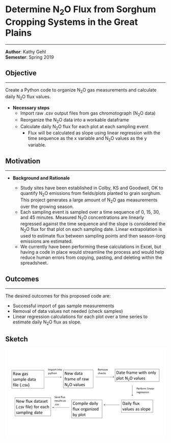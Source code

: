 # Determine N<sub>2</sub>O Flux from Sorghum Cropping Systems in the Great Plains
---
**Author**: Kathy Gehl </br>
**Semester**: Spring 2019 </br>



## Objective
---
Create a Python code to organize N<sub>2</sub>O gas measurements and calculate daily N<sub>2</sub>O flux values.

- **Necessary steps**
   - Import raw .csv output files from gas chromotograph (N<sub>2</sub>O data)
   - Reorganize the N<sub>2</sub>O data into a workable dataframe
   - Calculate daily N<sub>2</sub>O flux for each plot at each sampling event
        * Flux will be calculated as slope using linear regression with the time sequence as the x variable and N<sub>2</sub>O values as the y variable.

## Motivation
---

* **Background and Rationale**

    - Study sites have been established in Colby, KS and Goodwell, OK to quantify N<sub>2</sub>O emissions from fields/plots planted to grain sorghum. This project generates a large amount of N<sub>2</sub>O gas measurements over the growing season.
    - Each sampling event is sampled over a time sequence of 0, 15, 30, and 45 minutes. Measured N<sub>2</sub>O concentrations are linearly regressed against the time sequence and the slope is considered the N<sub>2</sub>O flux for that plot on each sampling date. Linear extrapolation is used to estimate flux between sampling points and then season-long emissions are estimated.
    - We currently have been performing these calculations in Excel, but having a code in place would streamline the process and would help reduce human errors from copying, pasting, and deleting within the spreadsheet.
    

 
## Outcomes
---

The desired outcomes for this proposed code are:

- Successful import of gas sample measurements
- Removal of data values not needed (check samples)
- Linear regression calculations for each plot over a time series to estimate daily N<sub>2</sub>O flux as slope.


## Sketch

<img src="Sketch_final.jpg" alt="sketch_image" width="600"/>


